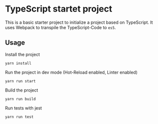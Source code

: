 # TypeScript startet project

This is a basic starter project to initialize a project based on TypeScript. 
It uses Webpack to transpile the TypeScript-Code to `es5`. 


## Usage

Install the project
```
yarn install
```

Run the project in dev mode (Hot-Reload enabled, Linter enabled)
```
yarn run start
```

Build the project
```
yarn run build
```

Run tests with jest
```
yarn run test
```

